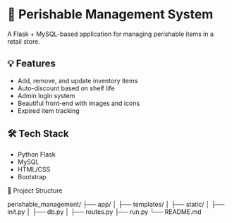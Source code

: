 # 🛒 Perishable Management System

A Flask + MySQL-based application for managing perishable items in a retail store.

## 💡 Features

- Add, remove, and update inventory items
- Auto-discount based on shelf life
- Admin login system
- Beautiful front-end with images and icons
- Expired item tracking

## 🛠 Tech Stack

- Python Flask
- MySQL
- HTML/CSS
- Bootstrap

📁 Project Structure

perishable_management/
├── app/
│ ├── templates/
│ ├── static/
│ ├── init.py
│ ├── db.py
│ ├── routes.py
├── run.py
└── README.md

